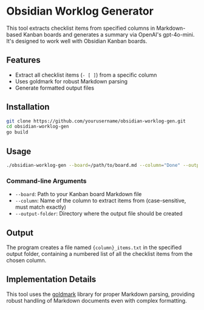 # Obsidian Worklog Generator

This tool extracts checklist items from specified columns in Markdown-based Kanban boards and generates a summary via OpenAI's gpt-4o-mini. It's designed to work well with Obsidian Kanban boards.

## Features

- Extract all checklist items (`- [ ]`) from a specific column
- Uses goldmark for robust Markdown parsing
- Generate formatted output files

## Installation

```bash
git clone https://github.com/yourusername/obsidian-worklog-gen.git
cd obsidian-worklog-gen
go build
```

## Usage

```bash
./obsidian-worklog-gen --board=/path/to/board.md --column="Done" --output-folder=./output
```

### Command-line Arguments

- `--board`: Path to your Kanban board Markdown file
- `--column`: Name of the column to extract items from (case-sensitive, must match exactly)
- `--output-folder`: Directory where the output file should be created

## Output

The program creates a file named `{column}_items.txt` in the specified output folder, containing a numbered list of all the checklist items from the chosen column.

## Implementation Details

This tool uses the [goldmark](https://github.com/yuin/goldmark) library for proper Markdown parsing, providing robust handling of Markdown documents even with complex formatting. 